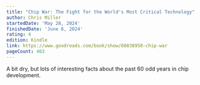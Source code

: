 ```yaml
---
title: "Chip War: The Fight for the World's Most Critical Technology"
author: Chris Miller
startedDate: 'May 28, 2024'
finishedDate: 'June 6, 2024'
rating: 4
edition: Kindle
link: https://www.goodreads.com/book/show/60838950-chip-war
pageCount: 463
---
```

A bit dry, but lots of interesting facts about the past 60 odd years in chip development.
